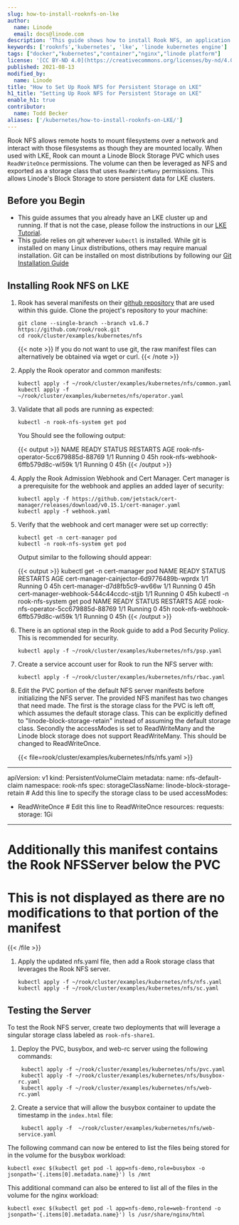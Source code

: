 ```yaml
---
slug: how-to-install-rooknfs-on-lke
author:
  name: Linode
  email: docs@linode.com
description: 'This guide shows how to install Rook NFS, an application that allows remote hosts to mount filesystems over a network and interact with them, using LKE.'
keywords: ['rooknfs','kubernetes', 'lke', 'linode kubernetes engine']
tags: ["docker","kubernetes","container","nginx","linode platform"]
license: '[CC BY-ND 4.0](https://creativecommons.org/licenses/by-nd/4.0)'
published: 2021-08-13
modified_by:
  name: Linode
title: "How to Set Up Rook NFS for Persistent Storage on LKE"
h1_title: "Setting Up Rook NFS for Persistent Storage on LKE"
enable_h1: true
contributor:
  name: Todd Becker
aliases: ['/kubernetes/how-to-install-rooknfs-on-LKE/']
---
```


Rook NFS allows remote hosts to mount filesystems over a network and interact with those filesystems as though they are mounted locally. When used with LKE, Rook can mount a Linode Block Storage PVC which uses `ReadWriteOnce` permissions. The volume can then be leveraged as NFS and exported as a storage class that uses `ReadWriteMany` permissions. This allows Linode's Block Storage to store persistent data for LKE clusters.

## Before you Begin

- This guide assumes that you already have an LKE cluster up and running. If that is not the case, please follow the instructions in our [LKE Tutorial](/docs/guides/deploy-and-manage-a-cluster-with-linode-kubernetes-engine-a-tutorial/).
- This guide relies on git wherever `kubectl` is installed. While git is installed on many Linux distributions, others may require manual installation. Git can be installed on most distributions by following our [Git Installation Guide](/docs/guides/how-to-install-git-on-linux-mac-and-windows/)

## Installing Rook NFS on LKE

1.  Rook has several manifests on their [github repository](https://github.com/rook/rook) that are used within this guide. Clone the project's repository to your machine:

        git clone --single-branch --branch v1.6.7 https://github.com/rook/rook.git
        cd rook/cluster/examples/kubernetes/nfs

    {{< note >}}
    If you do not want to use git, the raw manifest files can alternatively be obtained via wget or curl.
    {{< /note >}}

1.  Apply the Rook operator and common manifests:

        kubectl apply -f ~/rook/cluster/examples/kubernetes/nfs/common.yaml
        kubectl apply -f ~/rook/cluster/examples/kubernetes/nfs/operator.yaml

1.  Validate that all pods are running as expected:

        kubectl -n rook-nfs-system get pod

    You Should see the following output:

    {{< output >}}
NAME                                 READY   STATUS    RESTARTS   AGE
rook-nfs-operator-5cc679885d-88769   1/1     Running   0          45h
rook-nfs-webhook-6ffb579d8c-wl59k    1/1     Running   0          45h
{{< /output >}}

1.  Apply the Rook Admission Webhook and Cert Manager. Cert manager is a prerequisite for the webhook and applies an added layer of security:

        kubectl apply -f https://github.com/jetstack/cert-manager/releases/download/v0.15.1/cert-manager.yaml
        kubectl apply -f webhook.yaml

1.  Verify that the webhook and cert manager were set up correctly:

        kubectl get -n cert-manager pod
        kubectl -n rook-nfs-system get pod

    Output similar to the following should appear:

    {{< output >}}
kubectl get -n cert-manager pod
NAME                                       READY   STATUS    RESTARTS   AGE
cert-manager-cainjector-6d9776489b-wprdx   1/1     Running   0          45h
cert-manager-d7d8fb5c9-wv66w               1/1     Running   0          45h
cert-manager-webhook-544c44ccdc-stjjb      1/1     Running   0          45h
kubectl -n rook-nfs-system get pod
NAME                                 READY   STATUS    RESTARTS   AGE
rook-nfs-operator-5cc679885d-88769   1/1     Running   0          45h
rook-nfs-webhook-6ffb579d8c-wl59k    1/1     Running   0          45h
{{< /output >}}

1.  There is an optional step in the Rook guide to add a Pod Security Policy. This is recommended for security.

        kubectl apply -f ~/rook/cluster/examples/kubernetes/nfs/psp.yaml

1.  Create a service account user for Rook to run the NFS server with:

        kubectl apply -f ~/rook/cluster/examples/kubernetes/nfs/rbac.yaml

1.  Edit the PVC portion of the default NFS server manifests before initializing the NFS server. The provided NFS manifest has two changes that need made. The first is the storage class for the PVC is left off, which assumes the default storage class. This can be explicitly defined to "linode-block-storage-retain" instead of assuming the default storage class. Secondly the accessModes is set to ReadWriteMany and the Linode block storage does not support ReadWriteMany. This should be changed to ReadWriteOnce.

    {{< file=rook/cluster/examples/kubernetes/nfs/nfs.yaml >}}
---
apiVersion: v1
kind: PersistentVolumeClaim
metadata:
  name: nfs-default-claim
  namespace: rook-nfs
spec:
  storageClassName: linode-block-storage-retain # Add this line to specify the storage class to be used
  accessModes:
  - ReadWriteOnce # Edit this line to ReadWriteOnce
  resources:
    requests:
      storage: 1Gi
---
# Additionally this manifest contains the Rook NFSServer below the PVC
# This is not displayed as there are no modifications to that portion of the manifest
{{< /file >}}

1.  Apply the updated nfs.yaml file, then add a Rook storage class that leverages the Rook NFS server.

        kubectl apply -f ~/rook/cluster/examples/kubernetes/nfs/nfs.yaml
        kubectl apply -f ~/rook/cluster/examples/kubernetes/nfs/sc.yaml

## Testing the Server

To test the Rook NFS server, create two deployments that will leverage a singular storage class labeled as `rook-nfs-share1`.

1. Deploy the PVC, busybox, and web-rc server using the following commands:

        kubectl apply -f ~/rook/cluster/examples/kubernetes/nfs/pvc.yaml
        kubectl apply -f ~/rook/cluster/examples/kubernetes/nfs/busybox-rc.yaml
        kubectl apply -f ~/rook/cluster/examples/kubernetes/nfs/web-rc.yaml

1. Create a service that will allow the busybox container to update the timestamp in the `index.html` file:

        kubectl apply -f  ~/rook/cluster/examples/kubernetes/nfs/web-service.yaml

The following command can now be entered to list the files being stored for in the volume for the busybox workload:

    kubectl exec $(kubectl get pod -l app=nfs-demo,role=busybox -o jsonpath='{.items[0].metadata.name}') ls /mnt

This additional command can also be entered to list all of the files in the  volume for the nginx workload:

    kubectl exec $(kubectl get pod -l app=nfs-demo,role=web-frontend -o jsonpath='{.items[0].metadata.name}') ls /usr/share/nginx/html








